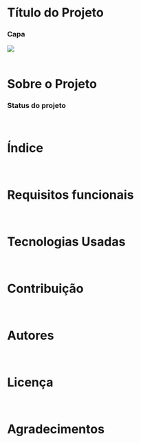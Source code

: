 # Título do Projeto
### Capa

<div>
    <img src="https://blog.portalpos.com.br/app/uploads/2019/07/GettyImages-1047699430.jpg"/>
</div>

<br>

# Sobre o Projeto
### Status do projeto

<br>

# Índice
<br>

# Requisitos funcionais
<br>

# Tecnologias Usadas
<br>

# Contribuição
<br>

# Autores
<br>

# Licença
<br>

# Agradecimentos
